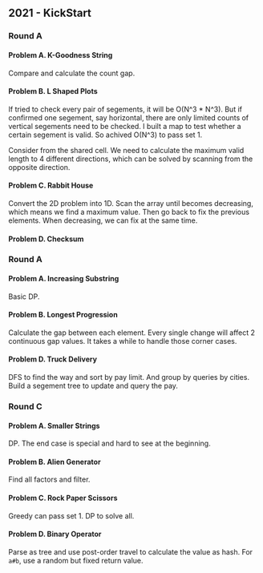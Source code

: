 ## 2021 - KickStart

### Round A

#### Problem A. K-Goodness String

Compare and calculate the count gap.

#### Problem B. L Shaped Plots

If tried to check every pair of segements, it will be O(N^3 * N^3). But if confirmed one segement, say horizontal, there are only limited counts of vertical segements need to be checked. I built a map to test whether a certain segement is valid. So achived O(N^3) to pass set 1.

Consider from the shared cell. We need to calculate the maximum valid length to 4 different directions, which can be solved by scanning from the opposite direction.

#### Problem C. Rabbit House

Convert the 2D problem into 1D. Scan the array until becomes decreasing, which means we find a maximum value. Then go back to fix the previous elements. When decreasing, we can fix at the same time.

#### Problem D. Checksum

### Round A

#### Problem A. Increasing Substring

Basic DP.

#### Problem B. Longest Progression

Calculate the gap between each element. Every single change will affect 2 continuous gap values. It takes a while to handle those corner cases.

#### Problem D. Truck Delivery

DFS to find the way and sort by pay limit. And group by queries by cities. Build a segement tree to update and query the pay.

### Round C

#### Problem A. Smaller Strings

DP. The end case is special and hard to see at the beginning. 

#### Problem B. Alien Generator

Find all factors and filter.

#### Problem C. Rock Paper Scissors

Greedy can pass set 1. DP to solve all.

#### Problem D. Binary Operator

Parse as tree and use post-order travel to calculate the value as hash. For `a#b`, use a random but fixed return value.
